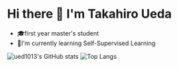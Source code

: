 # Hi there 👋   I'm Takahiro Ueda

- 🎓first year master's student
- 📖I'm currently learning Self-Supervised Learning

![ued1013's GitHub stats](https://github-readme-stats.vercel.app/api?username=ued1013&theme=vue-dark&show_icons=true)
![Top Langs](https://github-readme-stats.vercel.app/api/top-langs/?username=ued1013&theme=vue-dark&show_icons=true&layout=compact)

<!--
**ued1013/ued1013** is a ✨ _special_ ✨ repository because its `README.md` (this file) appears on your GitHub profile.

Here are some ideas to get you started:

- 🔭 I’m currently working on ...
- 🌱 I’m currently learning ...
- 👯 I’m looking to collaborate on ...
- 🤔 I’m looking for help with ...
- 💬 Ask me about ...
- 📫 How to reach me: ...
- 😄 Pronouns: ...
- ⚡ Fun fact: ...
-->
